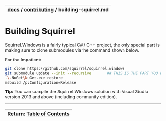 | [docs](..)  / [contributing](.) / building-squirrel.md
|:---|

# Building Squirrel

Squirrel.Windows is a fairly typical C# / C++ project, the only special part is making sure to clone submodules via the command shown below.

For the Impatient:

```sh
git clone https://github.com/squirrel/squirrel.windows
git submodule update --init --recursive       ## THIS IS THE PART YOU PROBABLY FORGOT
.\.NuGet\NuGet.exe restore
msbuild /p:Configuration=Release
```

**Tip:** You can compile the Squirrel.Windows solution with Visual Studio version 2013 and above (including community edition).

---
| Return: [Table of Contents](../readme.md) |
|----|
